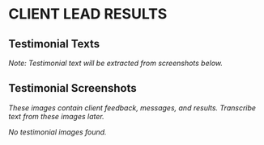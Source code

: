 # CLIENT LEAD RESULTS

## Testimonial Texts

*Note: Testimonial text will be extracted from screenshots below.*

## Testimonial Screenshots

*These images contain client feedback, messages, and results. Transcribe text from these images later.*

*No testimonial images found.*

